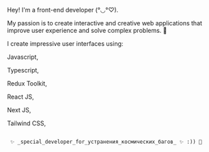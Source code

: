 Hey! I'm a front-end developer (°◡°♡).

My passion is to create interactive and creative web applications that improve user experience and solve complex problems. 🎨

I create impressive user interfaces using: 


Javascript,


Typescript,


Redux Toolkit,


React JS,


Next JS,


Tailwind CSS,


~~~~~~~~~~~~~~~~~~~~~~~~~~~~~~~~~~~~

 ✨ _special_developer_for_устранения_космических_багов_ ✨ :)) 🚀
